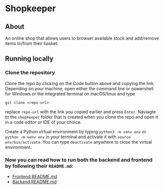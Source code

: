 # Shopkeeper

## About

An online shop that allows users to browser available stock and add/remove items to/from their basket.

## Running locally

### Clone the repository

Clone the repo by clicking on the Code button above and copying the link. Depending on your machine, open either the command line or powershell for Windows or the integrated terminal on macOS/linux and type

`git clone <repo-url>`

replace `repo-url` with the link you copied earlier and press `Enter`. Naviagte to the `shopkeeper` folder that is created when you clone the repo and open it in a code editor or IDE of your choice.

Create a Python virtual environment by typing `python3 -m venv env` or `python -m venv env` in your terminal and activate it with `source env/bin/activate`. You can type `deactivate` anywhere to close the virtual environment.

### Now you can read how to run both the backend and frontend by following their `README.md`:
- [Frontend README.md](./frontend/README.md)
- [Backend README.md](./backend/README.md)
